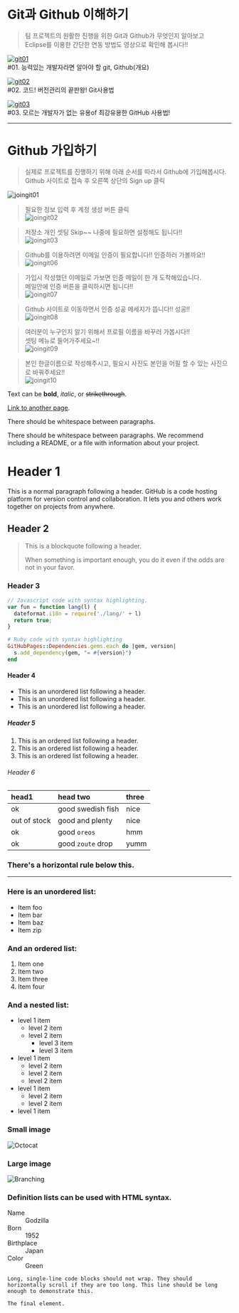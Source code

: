 # Git과 Github 이해하기

> 팀 프로젝트의 원활한 진행을 위한 Git과 Github가 무엇인지 알아보고  
> Eclipse를 이용한 간단한 연동 방법도 영상으로 확인해 봅시다!!  

[![git01](assets/images/git_1.webp)](https://www.youtube.com/watch?v=3eVZyCWhVKU)  
#01. 능력있는 개발자라면 알아야 할 git, Github(개요)  

[![git02](assets/images/git_2.webp)](https://www.youtube.com/watch?v=8HFu9ZwslO8)  
#02. 코드! 버전관리의 끝판왕! Git사용법  

[![git03](assets/images/git_3.webp)](https://www.youtube.com/watch?v=8gyquB3VNNs)  
#03. 모르는 개발자가 없는 유용of 최강유용한 GitHub 사용법!  

---

# Github 가입하기

> 실제로 프로젝트를 진행하기 위해 아래 순서를 따라서 Github에 가입해봅시다.  
> Github 사이트로 접속 후 오른쪽 상단의 Sign up 클릭  

![joingit01](assets/images/git_join_img/01.png)  

> 필요한 정보 입력 후 계정 생성 버튼 클릭  
![joingit02](assets/images/git_join_img/02.png)

> 저장소 개인 셋팅 Skip~~ 나중에 필요하면 설정해도 됩니다!!  
![joingit03](assets/images/git_join_img/03.png)

> Github를 이용하려면 이메일 인증이 필요합니다!! 인증하러 가볼까요!!  
![joingit06](assets/images/git_join_img/06.png)

> 가입시 작성했던 이메일로 가보면 인증 메일이 한 개 도착해있습니다.  
> 메일안에 인증 버튼을 클릭하시면 됩니다!!  
![joingit07](assets/images/git_join_img/07.png)

> Github 사이트로 이동하면서 인증 성공 메세지가 뜹니다!! 성공!!  
![joingit08](assets/images/git_join_img/08.png)

> 여러분이 누구인지 알기 위해서 프로필 이름을 바꾸러 가봅시다!!  
> 셋팅 메뉴로 들어가주세요~!!  
![joingit09](assets/images/git_join_img/09.png)

> 본인 한글이름으로 작성해주시고, 필요시 사진도 본인을 어필 할 수 있는 사진으로 바꿔주세요!!  
![joingit10](assets/images/git_join_img/10.png)

Text can be **bold**, _italic_, or ~~strikethrough~~.

[Link to another page](./another-page.html).

There should be whitespace between paragraphs.

There should be whitespace between paragraphs. We recommend including a README, or a file with information about your project.

# Header 1

This is a normal paragraph following a header. GitHub is a code hosting platform for version control and collaboration. It lets you and others work together on projects from anywhere.

## Header 2

> This is a blockquote following a header.
>
> When something is important enough, you do it even if the odds are not in your favor.

### Header 3

```js
// Javascript code with syntax highlighting.
var fun = function lang(l) {
  dateformat.i18n = require('./lang/' + l)
  return true;
}
```

```ruby
# Ruby code with syntax highlighting
GitHubPages::Dependencies.gems.each do |gem, version|
  s.add_dependency(gem, "= #{version}")
end
```

#### Header 4

*   This is an unordered list following a header.
*   This is an unordered list following a header.
*   This is an unordered list following a header.

##### Header 5

1.  This is an ordered list following a header.
2.  This is an ordered list following a header.
3.  This is an ordered list following a header.

###### Header 6

| head1        | head two          | three |
|:-------------|:------------------|:------|
| ok           | good swedish fish | nice  |
| out of stock | good and plenty   | nice  |
| ok           | good `oreos`      | hmm   |
| ok           | good `zoute` drop | yumm  |

### There's a horizontal rule below this.

* * *

### Here is an unordered list:

*   Item foo
*   Item bar
*   Item baz
*   Item zip

### And an ordered list:

1.  Item one
1.  Item two
1.  Item three
1.  Item four

### And a nested list:

- level 1 item
  - level 2 item
  - level 2 item
    - level 3 item
    - level 3 item
- level 1 item
  - level 2 item
  - level 2 item
  - level 2 item
- level 1 item
  - level 2 item
  - level 2 item
- level 1 item

### Small image

![Octocat](https://github.githubassets.com/images/icons/emoji/octocat.png)

### Large image

![Branching](https://guides.github.com/activities/hello-world/branching.png)


### Definition lists can be used with HTML syntax.

<dl>
<dt>Name</dt>
<dd>Godzilla</dd>
<dt>Born</dt>
<dd>1952</dd>
<dt>Birthplace</dt>
<dd>Japan</dd>
<dt>Color</dt>
<dd>Green</dd>
</dl>

```
Long, single-line code blocks should not wrap. They should horizontally scroll if they are too long. This line should be long enough to demonstrate this.
```

```
The final element.
```
